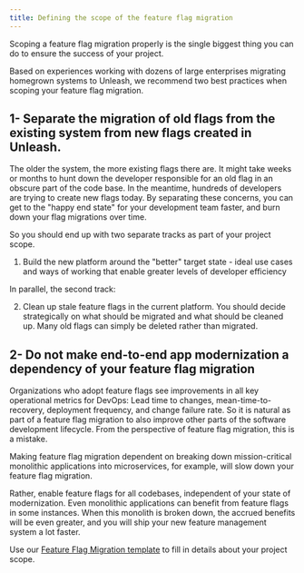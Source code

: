 ```yaml
---
title: Defining the scope of the feature flag migration
---
```


Scoping a feature flag migration properly is the single biggest thing you can do to ensure the success of your project.  

Based on experiences working with dozens of large enterprises migrating homegrown systems to Unleash, we recommend two best practices when scoping your feature flag migration.

## 1- Separate the migration of old flags from the existing system from new flags created in Unleash.

The older the system, the more existing flags there are. It might take weeks or months to hunt down the developer responsible for an old flag in an obscure part of the code base. In the meantime, hundreds of developers are trying to create new flags today.  By separating these concerns, you can get to the "happy end state" for your development team faster, and burn down your flag migrations over time.

So you should end up with two separate tracks as part of your project scope.

1. Build the new platform around the "better" target state - ideal use cases and ways of working that enable greater levels of developer efficiency

In parallel, the second track:

2. Clean up stale feature flags in the current platform. You should decide strategically on what should be migrated and what should be cleaned up. Many old flags can simply be deleted rather than migrated.  

## 2- Do not make end-to-end app modernization a dependency of your feature flag migration

Organizations who adopt feature flags see improvements in all key operational metrics for DevOps: Lead time to changes, mean-time-to-recovery, deployment frequency, and change failure rate.  So it is natural as part of a feature flag migration to also improve other parts of the software development lifecycle. From the perspective of feature flag migration, this is a mistake.

Making feature flag migration dependent on breaking down mission-critical monolithic applications into microservices, for example, will slow down your feature flag migration.

Rather, enable feature flags for all codebases, independent of your state of modernization.  Even monolithic applications can benefit from feature flags in some instances. When this monolith is broken down, the accrued benefits will be even greater, and you will ship your new feature management system a lot faster.

Use our [Feature Flag Migration template](https://docs.google.com/spreadsheets/d/1MKc95v7Tc-9tznWMDVSy2vvmVJTvOFLRVZpx1QrL-_U/edit#gid=996250264) to fill in details about your project scope.
